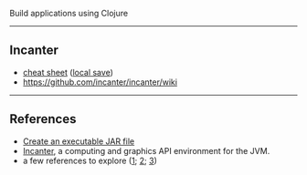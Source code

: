
Build applications using Clojure

<hr>

## Incanter 

- <a href="http://incanter.org/docs/incanter-cheat-sheet.pdf">cheat sheet</a> (<a href="./incanter/incanter-cheat-sheet.pdf">local save</a>)
- https://github.com/incanter/incanter/wiki

<hr>

## References

- <a href="https://www.braveclojure.com/getting-started/">Create an executable JAR file</a>
- <a href="http://incanter.github.io/incanter/index.html">Incanter</a>, a computing and graphics API environment for the JVM.
- a few references to explore (<a href="https://medium.com/@salmanhossain500/clojure-linear-regression-6ef295bcc102">1</a>; <a href="https://defunsm.github.io/posts/clojure-incanter/">2</a>; <a href="https://defunsm.github.io/posts/clojure-r-squared/">3</a>)
